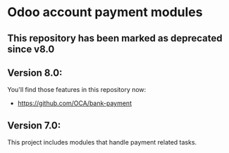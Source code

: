 Odoo account payment modules
============================

This repository has been marked as deprecated since v8.0
--------------------------------------------------------

Version 8.0:
------------
You'll find those features in this repository now:

 * https://github.com/OCA/bank-payment

Version 7.0:
------------
This project includes modules that handle payment related tasks.
